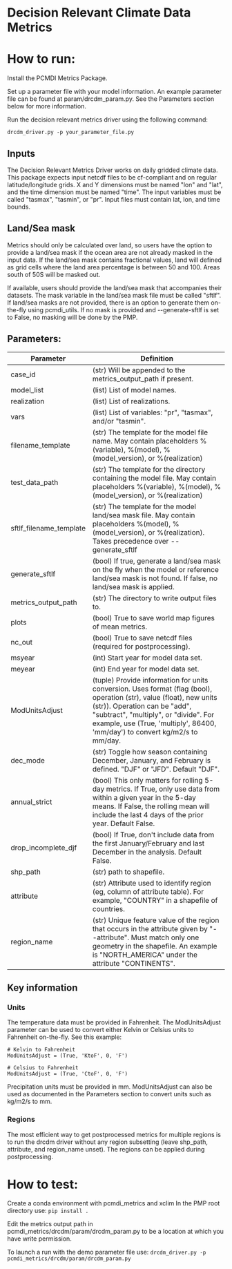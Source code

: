 # Decision Relevant Climate Data Metrics

# How to run:
Install the PCMDI Metrics Package.

Set up a parameter file with your model information. An example parameter file can be found at param/drcdm_param.py. See the Parameters section below for more information.

Run the decision relevant metrics driver using the following command:
```
drcdm_driver.py -p your_parameter_file.py
```

## Inputs
The Decision Relevant Metrics Driver works on daily gridded climate data. This package expects input netcdf files to be cf-compliant and on regular latitude/longitude grids. X and Y dimensions must be named "lon" and "lat", and the time dimension must be named "time". The input variables must be called "tasmax", "tasmin", or "pr". Input files must contain lat, lon, and time bounds.

## Land/Sea mask
Metrics should only be calculated over land, so users have the option to provide a land/sea mask if the ocean area are not already masked in the input data. If the land/sea mask contains fractional values, land will defined as grid cells where the land area percentage is between 50 and 100. Areas south of 50S will be masked out.

If available, users should provide the land/sea mask that accompanies their datasets. The mask variable in the land/sea mask file must be called "sftlf". If land/sea masks are not provided, there is an option to generate them on-the-fly using pcmdi_utils. If no mask is provided and --generate-sftlf is set to False, no masking will be done by the PMP.

## Parameters:
| Parameter   | Definition |
--------------|-------------
| case_id |  (str) Will be appended to the metrics_output_path if present. | 
| model_list | (list) List of model names.  | 
| realization | (list) List of realizations. | 
| vars | (list) List of variables: "pr", "tasmax", and/or "tasmin". | 
| filename_template | (str) The template for the model file name. May contain placeholders %(variable), %(model), %(model_version), or %(realization) | 
| test_data_path  |  (str) The template for the directory containing the model file. May contain placeholders %(variable), %(model), %(model_version), or %(realization) | 
| sftlf_filename_template | (str) The template for the model land/sea mask file. May contain placeholders %(model), %(model_version), or %(realization). Takes precedence over --generate_sftlf | 
| generate_sftlf | (bool) If true, generate a land/sea mask on the fly when the model or reference land/sea mask is not found. If false, no land/sea mask is applied. | 
| metrics_output_path  | (str) The directory to write output files to. |  
| plots | (bool) True to save world map figures of mean metrics. |
| nc_out | (bool) True to save netcdf files (required for postprocessing). |
| msyear | (int) Start year for model data set. |
| meyear | (int) End year for model data set. |
| ModUnitsAdjust | (tuple) Provide information for units conversion. Uses format (flag (bool), operation (str), value (float), new units (str)). Operation can be "add", "subtract", "multiply", or "divide". For example, use (True, 'multiply', 86400, 'mm/day') to convert kg/m2/s to mm/day.|
| dec_mode | (str) Toggle how season containing December, January, and February is defined. "DJF" or "JFD". Default "DJF". |
| annual_strict | (bool) This only matters for rolling 5-day metrics. If True, only use data from within a given year in the 5-day means. If False, the rolling mean will include the last 4 days of the prior year. Default False. |
| drop_incomplete_djf | (bool) If True, don't include data from the first January/February and last December in the analysis. Default False. |
| shp_path    |  (str) path to shapefile.  |
| attribute      | (str) Attribute used to identify region (eg, column of attribute table). For example, "COUNTRY" in a shapefile of countries.  |
| region_name | (str) Unique feature value of the region that occurs in the attribute given by "--attribute". Must match only one geometry in the shapefile. An example is "NORTH_AMERICA" under the attribute "CONTINENTS". |

## Key information

### Units
The temperature data must be provided in Fahrenheit. The ModUnitsAdjust parameter can be used to convert either Kelvin or Celsius units to Fahrenheit on-the-fly. See this example:

```
# Kelvin to Fahrenheit
ModUnitsAdjust = (True, 'KtoF', 0, 'F')

# Celsius to Fahrenheit
ModUnitsAdjust = (True, 'CtoF', 0, 'F')
```
Precipitation units must be provided in mm. ModUnitsAdjust can also be used as documented in the Parameters section to convert units such as kg/m2/s to mm.

### Regions
The most efficient way to get postprocessed metrics for multiple regions is to run the drcdm driver without any region subsetting (leave shp_path, attribute, and region_name unset). The regions can be applied during postprocessing.

# How to test:
Create a conda environment with pcmdi_metrics and xclim
In the PMP root directory use:
`pip install .`

Edit the metrics output path in pcmdi_metrics/drcdm/param/drcdm_param.py to be a location at which you have write permission.

To launch a run with the demo parameter file use:
`drcdm_driver.py -p pcmdi_metrics/drcdm/param/drcdm_param.py`
